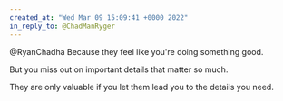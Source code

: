 ```yaml
---
created_at: "Wed Mar 09 15:09:41 +0000 2022"
in_reply_to: @ChadManRyger
---
```


@RyanChadha Because they feel like you're doing something good.

But you miss out on important details that matter so much.

They are only valuable if you let them lead you to the details you need.